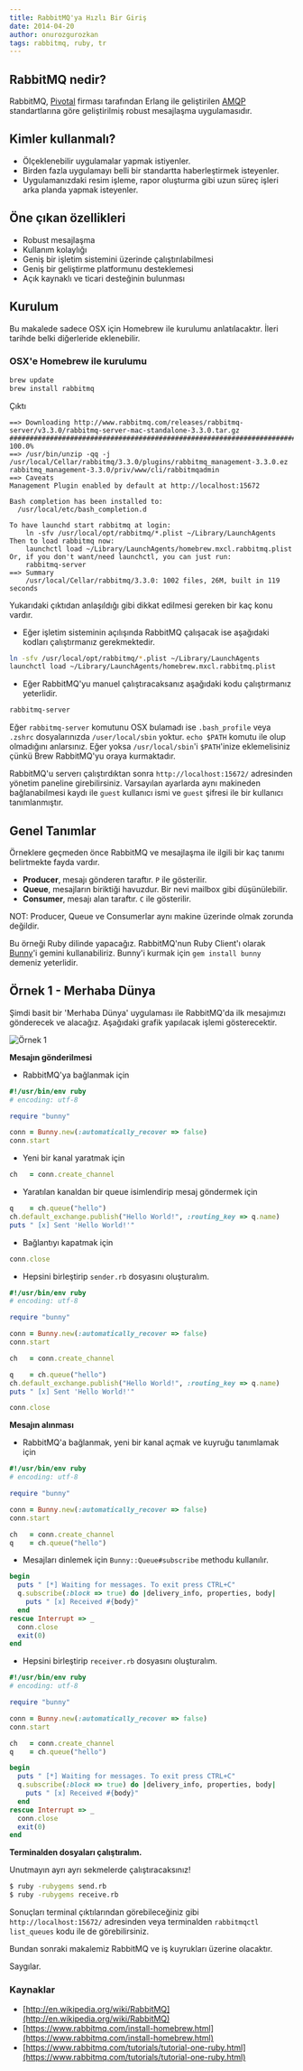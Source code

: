 ```yaml
---
title: RabbitMQ'ya Hızlı Bir Giriş
date: 2014-04-20
author: onurozgurozkan
tags: rabbitmq, ruby, tr
---
```


## RabbitMQ nedir?

RabbitMQ, [Pivotal](http://www.gopivotal.com/) firması tarafından Erlang ile geliştirilen [AMQP](http://www.amqp.org/) standartlarına göre geliştirilmiş robust mesajlaşma uygulamasıdır.

## Kimler kullanmalı?

* Ölçeklenebilir uygulamalar yapmak istiyenler.
* Birden fazla uygulamayı belli bir standartta haberleştirmek isteyenler.
* Uygulamanızdaki resim işleme, rapor oluşturma gibi uzun süreç işleri arka planda yapmak isteyenler.

## Öne çıkan özellikleri

* Robust mesajlaşma
* Kullanım kolaylığı
* Geniş bir işletim sistemini üzerinde çalıştırılabilmesi
* Geniş bir geliştirme platformunu desteklemesi
* Açık kaynaklı ve ticari desteğinin bulunması

## Kurulum

Bu makalede sadece OSX için Homebrew ile kurulumu anlatılacaktır. İleri tarihde belki diğerleride eklenebilir.

### OSX'e Homebrew ile kurulumu

```bash
brew update
brew install rabbitmq
```

Çıktı

```
==> Downloading http://www.rabbitmq.com/releases/rabbitmq-server/v3.3.0/rabbitmq-server-mac-standalone-3.3.0.tar.gz
######################################################################## 100.0%
==> /usr/bin/unzip -qq -j /usr/local/Cellar/rabbitmq/3.3.0/plugins/rabbitmq_management-3.3.0.ez rabbitmq_management-3.3.0/priv/www/cli/rabbitmqadmin
==> Caveats
Management Plugin enabled by default at http://localhost:15672

Bash completion has been installed to:
  /usr/local/etc/bash_completion.d

To have launchd start rabbitmq at login:
    ln -sfv /usr/local/opt/rabbitmq/*.plist ~/Library/LaunchAgents
Then to load rabbitmq now:
    launchctl load ~/Library/LaunchAgents/homebrew.mxcl.rabbitmq.plist
Or, if you don't want/need launchctl, you can just run:
    rabbitmq-server
==> Summary
    /usr/local/Cellar/rabbitmq/3.3.0: 1002 files, 26M, built in 119 seconds
```

Yukarıdaki çıktıdan anlaşıldığı gibi dikkat edilmesi gereken bir kaç konu vardır.

* Eğer işletim sisteminin açılışında RabbitMQ çalışacak ise aşağıdaki kodları çalıştırmanız gerekmektedir.

```bash
ln -sfv /usr/local/opt/rabbitmq/*.plist ~/Library/LaunchAgents
launchctl load ~/Library/LaunchAgents/homebrew.mxcl.rabbitmq.plist
```

* Eğer RabbitMQ'yu manuel çalıştıracaksanız aşağıdaki kodu çalıştırmanız yeterlidir.

```bash
rabbitmq-server
```

Eğer `rabbitmq-server` komutunu OSX bulamadı ise `.bash_profile` veya `.zshrc` dosyalarınızda `/user/local/sbin` yoktur. `echo $PATH` komutu ile olup olmadığını anlarsınız. Eğer yoksa `/usr/local/sbin`'i `$PATH`'inize eklemelisiniz çünkü Brew RabbitMQ'yu oraya kurmaktadır.

RabbitMQ'u serverı çalıştırdıktan sonra `http://localhost:15672/` adresinden yönetim paneline girebilirsiniz. Varsayılan ayarlarda aynı makineden bağlanabilmesi kaydı ile `guest` kullanıcı ismi ve `guest` şifresi ile bir kullanıcı tanımlanmıştır.

## Genel Tanımlar

Örneklere geçmeden önce RabbitMQ ve mesajlaşma ile ilgili bir kaç tanımı belirtmekte fayda vardır.

* **Producer**, mesajı gönderen taraftır. `P` ile gösterilir.
* **Queue**, mesajların biriktiği havuzdur. Bir nevi mailbox gibi düşünülebilir.
* **Consumer**, mesajı alan taraftır. `C` ile gösterilir.

NOT: Producer, Queue ve Consumerlar aynı makine üzerinde olmak zorunda değildir.

Bu örneği Ruby dilinde yapacağız. RabbitMQ'nun Ruby Client'ı olarak [Bunny](http://rubybunny.info/)'i gemini kullanabiliriz. Bunny'i kurmak için `gem install bunny` demeniz yeterlidir.

## Örnek 1 - Merhaba Dünya

Şimdi basit bir 'Merhaba Dünya' uygulaması ile RabbitMQ'da ilk mesajımızı gönderecek ve alacağız. Aşağıdaki grafik yapılacak işlemi gösterecektir.

![Örnek 1](articles/2013-04-20-rabbitmq-1.png)

**Mesajın gönderilmesi**

* RabbitMQ'ya bağlanmak için

```ruby
#!/usr/bin/env ruby
# encoding: utf-8

require "bunny"

conn = Bunny.new(:automatically_recover => false)
conn.start
```

* Yeni bir kanal yaratmak için

```ruby
ch   = conn.create_channel
```

* Yaratılan kanaldan bir queue isimlendirip mesaj göndermek için

```ruby
q    = ch.queue("hello")
ch.default_exchange.publish("Hello World!", :routing_key => q.name)
puts " [x] Sent 'Hello World!'"
```

* Bağlantıyı kapatmak için

```ruby
conn.close
```

* Hepsini birleştirip `sender.rb` dosyasını oluşturalım.

```ruby
#!/usr/bin/env ruby
# encoding: utf-8

require "bunny"

conn = Bunny.new(:automatically_recover => false)
conn.start

ch   = conn.create_channel

q    = ch.queue("hello")
ch.default_exchange.publish("Hello World!", :routing_key => q.name)
puts " [x] Sent 'Hello World!'"

conn.close
```

**Mesajın alınması**

* RabbitMQ'a bağlanmak, yeni bir kanal açmak ve kuyruğu tanımlamak için

```ruby
#!/usr/bin/env ruby
# encoding: utf-8

require "bunny"

conn = Bunny.new(:automatically_recover => false)
conn.start

ch   = conn.create_channel
q    = ch.queue("hello")
```

* Mesajları dinlemek için `Bunny::Queue#subscribe` methodu kullanılır.

```ruby
begin
  puts " [*] Waiting for messages. To exit press CTRL+C"
  q.subscribe(:block => true) do |delivery_info, properties, body|
    puts " [x] Received #{body}"
  end
rescue Interrupt => _
  conn.close
  exit(0)
end
```

* Hepsini birleştirip `receiver.rb` dosyasını oluşturalım.

```ruby
#!/usr/bin/env ruby
# encoding: utf-8

require "bunny"

conn = Bunny.new(:automatically_recover => false)
conn.start

ch   = conn.create_channel
q    = ch.queue("hello")

begin
  puts " [*] Waiting for messages. To exit press CTRL+C"
  q.subscribe(:block => true) do |delivery_info, properties, body|
    puts " [x] Received #{body}"
  end
rescue Interrupt => _
  conn.close
  exit(0)
end
```

**Terminalden dosyaları çalıştıralım.**

Unutmayın ayrı ayrı sekmelerde çalıştıracaksınız!

```bash
$ ruby -rubygems send.rb
$ ruby -rubygems receive.rb
```

Sonuçları terminal çıktılarından görebileceğiniz gibi `http://localhost:15672/` adresinden veya terminalden `rabbitmqctl list_queues` kodu ile de görebilirsiniz.

Bundan sonraki makalemiz RabbitMQ ve iş kuyrukları üzerine olacaktır.

Saygılar.

### Kaynaklar

* [http://en.wikipedia.org/wiki/RabbitMQ](http://en.wikipedia.org/wiki/RabbitMQ)
* [https://www.rabbitmq.com/install-homebrew.html](https://www.rabbitmq.com/install-homebrew.html)
* [https://www.rabbitmq.com/tutorials/tutorial-one-ruby.html](https://www.rabbitmq.com/tutorials/tutorial-one-ruby.html)